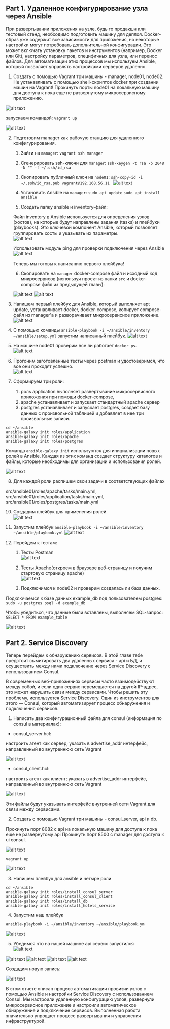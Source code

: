 ## Part 1. Удаленное конфигурирование узла через Ansible

При развертывании приложения на узле, будь то продакшн или тестовый стенд, необходимо подготовить машину для деплоя. Docker-образ уже содержит все зависимости для приложения, но некоторые настройки могут потребовать дополнительной конфигурации. Это может включать установку пакетов и инструментов (например, Docker или Git), настройку параметров, специфичных для узла, или перенос файлов. Для автоматизации этих процессов мы используем Ansible, который позволяет управлять настройками серверов удаленно.

1) Создать с помощью Vagrant три машины - manager, node01, node02. Не устанавливать с помощью shell-скриптов docker при создании машин на Vagrant! Прокинуть порты node01 на локальную машину для доступа к пока еще не развернутому микросервисному приложению.

![alt text](./images/1.png)

запускаем командой: `vagrant up`

![alt text](./images/2.png)

2) Подготовим manager как рабочую станцию для удаленного конфигурирования.
    1. Зайти на `manager`: ```vagrant ssh manager ```
     
    2. Сгенерировать ssh-ключи для `manager`: ```ssh-keygen -t rsa -b 2048 -N "" -f ~/.ssh/id_rsa ``` 
    
    3. Скопировать публичный ключ на `node01`: ```ssh-copy-id -i ~/.ssh/id_rsa.pub vagrant@192.168.56.11 ``` 
    ![alt text](./images/3.png)
     
    4. Установить Ansible на `manager`: ```sudo apt update``` ```sudo apt install ansible ``` 
    
    5. Создать папку ansible и inventory-файл:  

    Файл inventory в Ansible используется для определения узлов (хостов), на которые будут направлены задания (tasks) и плейбуки (playbooks). Это ключевой компонент Ansible, который позволяет группировать хосты и указывать их параметры.    
    ![alt text](./images/5.png) 
    
    Использовать модуль ping для проверки подключения через Ansible     
    ![alt text](./images/4.png) 
    
    Теперь мы готовы к написанию первого плейбука! 
    
    6. Скопировать на `manager` docker-compose файл и исходный код микросервисов (используя проект из папки `src` и docker-compose файл из предыдущей главы): 

    ![alt text](./images/6.png) 
    ![alt text](./images/7.png)

3) Напишем первый плейбук для Ansible, который выполняет apt update, устанавливает docker, docker-compose, копирует compose-файл из manager'а и разворачивает микросервисное приложение.  
![alt text](./images/10.png)

4) С помощью команды ```ansible-playbook -i ~/ansible/inventory ~/ansible/setup.yml``` запустим написанный плейбук.
![alt text](./images/8.png)

5) На машине node01 проверим все ли работает ```docker ps```.  
![alt text](./images/9.png)

6) Прогоним заготовленные тесты через postman и удостоверимся, что все они проходят успешно.  
![alt text](./images/11.png)

7) Сформируем три роли:
    1) роль application выполняет развертывание микросервисного приложения при помощи docker-compose,
    2) apache устанавливает и запускает стандартный apache сервер
    3) postgres устанавливает и запускает postgres, создает базу данных с произвольной таблицей и добавляет в нее три произвольные записи.

```
cd ~/ansible    
ansible-galaxy init roles/application   
ansible-galaxy init roles/apache    
ansible-galaxy init roles/postgres  
```

Команда `ansible-galaxy init` используются для инициализации новых ролей в Ansible. Каждая из этих команд создает структуру каталогов и файлы, которые необходимы для организации и использования ролей.

![alt text](./images/15.png)

8) Для каждой роли распишем свои задачи в соответствующих файлах

src/ansible01/roles/apache/tasks/main.yml,    
src/ansible01/roles/application/tasks/main.yml,     
src/ansible01/roles/postgres/tasks/main.yml   

10) Создадим плейбук для применения ролей.  
![alt text](./images/16.png)

11) Запустим плейбук `ansible-playbook -i ~/ansible/inventory ~/ansible/playbook.yml`
![alt text](./images/12.png)

11) Перейдем к тестам: 
    1) Тесты Postman  
    ![alt text](./images/17.png)
    2) Тесты Apache(откроем в браузере веб-страницу и получим стартовую страницу apache)  
    ![alt text](./images/13.png)

    3) Подключимся к node02 и проверим создалась ли база данных.  

Подключаемся к базе данных example_db под пользователем postgres: `sudo -u postgres psql -d example_db`

Чтобы убедиться, что данные были вставлены, выполняем SQL-запрос: `SELECT * FROM example_table`

![alt text](./images/14.png)


## Part 2. Service Discovery

Теперь перейдем к обнаружению сервисов. В этой главе тебе предстоит cымитировать два удаленных сервиса - api и БД, и осуществить между ними подключение через Service Discovery с использованием Consul.

В современных веб-приложениях сервисы часто взаимодействуют между собой, и если один сервис перемещается на другой IP-адрес, это может нарушить связи между сервисами. Чтобы решить эту проблему, используется Service Discovery. Один из инструментов для этого — Consul, который автоматизирует процесс обнаружения и подключения сервисов.

1) Написать два конфигурационный файла для consul (информация по consul в материалах):
- consul_server.hcl:    

настроить агент как сервер;
указать в advertise_addr интерфейс, направленный во внутреннюю сеть Vagrant

![alt text](./images/18.png)

- consul_client.hcl:    

настроить агент как клиент;
указать в advertise_addr интерфейс, направленный во внутреннюю сеть Vagrant

![alt text](./images/19.png)

Эти файлы будут указывать интерфейс внутренней сети Vagrant для связи между сервисами.

2) Создать с помощью Vagrant три машины - consul_server, api и db.

Прокинуть порт 8082 с api на локальную машину для доступа к пока еще не развернутому api
Прокинуть порт 8500 с manager для доступа к ui consul.

![alt text](./images/20.png)

`vagrant up`

![alt text](./images/21.png)

3) Напишем плейбук для ansible и четыре роли

```
cd ~/ansible
ansible-galaxy init roles/install_consul_server
ansible-galaxy init roles/install_consul_client
ansible-galaxy init roles/install_db
ansible-galaxy init roles/install_hotels_service
```

4) Запустим наш плейбук  

`ansible-playbook -i ~/ansible/inventory ~/ansible/playbook.ym`

![alt text](./images/22.png)

5) Убедимся что на нашей машине api сервис запустился  
![alt text](./images/23.png)

![alt text](./images/24.png)
![alt text](./images/25.png)
![alt text](./images/27.png)
![alt text](./images/26.png)

Создадим новую запись: 

![alt text](./images/28.png)

В этом отчете описан процесс автоматизации провизии узлов с помощью Ansible и настройки Service Discovery с использованием Consul. Мы настроили удаленную конфигурацию узлов, развернули микросервисное приложение и настроили автоматическое обнаружение и подключение сервисов. Выполненная работа значительно упрощает процесс развертывания и управления инфраструктурой.